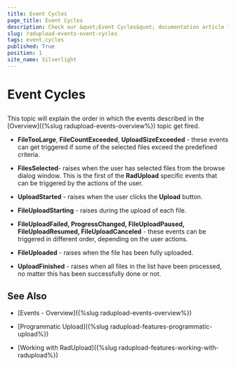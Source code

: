```yaml
---
title: Event Cycles
page_title: Event Cycles
description: Check our &quot;Event Cycles&quot; documentation article for the RadUpload {{ site.framework_name }} control.
slug: radupload-events-event-cycles
tags: event,cycles
published: True
position: 1
site_name: Silverlight
---
```


# Event Cycles



## 

This topic will explain the order in which the events described in the [Overview]({%slug radupload-events-overview%}) topic get fired.

* __FileTooLarge__, __FileCountExceeded__, __UploadSizeExceeded__ - these events can get triggered if some of the selected files exceed the predefined criteria.

* __FilesSelected__- raises when the user has selected files from the browse dialog window. This is the first of the __RadUpload__ specific events that can be triggered by the actions of the user.

* __UploadStarted__ - raises when the user clicks the __Upload__ button.

* __FileUploadStarting__ - raises during the upload of each file.

* __FileUploadFailed, ProgressChanged, FileUploadPaused, FileUploadResumed, FileUploadCanceled__ - these events can be triggered in different order, depending on the user actions.

* __FileUploaded__ - raises when the file has been fully uploaded.

* __UploadFinished__ - raises when all files in the list have been processed, no matter this has been successfully done or not.

## See Also

 * [Events - Overview]({%slug radupload-events-overview%})

 * [Programmatic Upload]({%slug radupload-features-programmatic-upload%})

 * [Working with RadUpload]({%slug radupload-features-working-with-radupload%})
